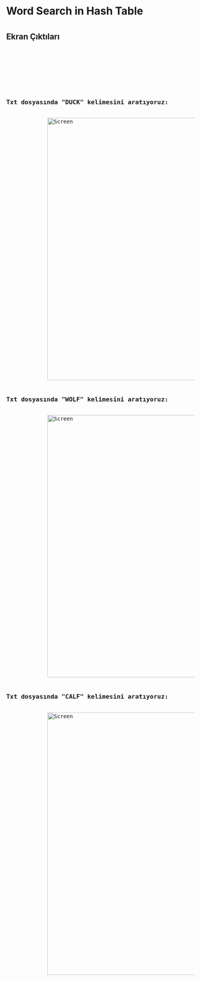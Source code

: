 <h1>Word Search in Hash Table<h1>
  
<h2 >Ekran Çıktıları</h2>
<pre>
    <div class="container">
        <div class="block two first">
            <div class="wrap">
            <h3>Txt dosyasında "DUCK" kelimesini aratıyoruz:</h3>
             <img alt="Screen" title="Screen" src="https://user-images.githubusercontent.com/29856507/38926697-49c440f0-430c-11e8-8f7b-7320a9b91b9b.png" width=700>
             <h3>Txt dosyasında "WOLF" kelimesini aratıyoruz:</h3>
             <img alt="Screen" title="Screen" src="https://user-images.githubusercontent.com/29856507/38926772-7f26077e-430c-11e8-9f25-a6d44caea0e8.png" width=700>
             <h3>Txt dosyasında "CALF" kelimesini aratıyoruz:</h3>
             <img alt="Screen" title="Screen" src="https://user-images.githubusercontent.com/29856507/38926986-086dfa0a-430d-11e8-91a9-b541cc38cb1e.png" width=700>
            </div>
        </div>
    </div>
</pre>

